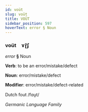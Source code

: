 ```yaml
---
id: voüt
slug: voüt
title: VOÜT
sidebar_position: 597
hoverText: error § Noun
---
```


### voüt&emsp;<span kind="abugida">ɤɽ̆ʄ</span>

*error* **§** Noun

**Verb**: to be an error/mistake/defect

**Noun**: error/mistake/defect

**Modifier**: error/mistake/defect-related

Dutch fout /fɑu̯t/

*Germanic Language Family*